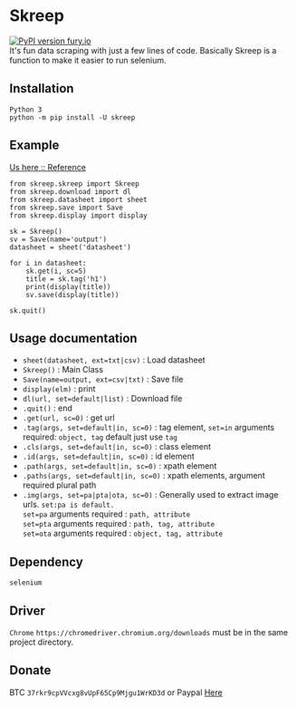 # Skreep
[![PyPI version fury.io](https://d25lcipzij17d.cloudfront.net/badge.svg?id=py&type=6&v=0.1.5&x2=0)](https://pypi.org/project/skreep/)<br />
It's fun data scraping with just a few lines of code. Basically Skreep is a function to make it easier to run selenium.

## Installation
```Python 3```<br />
```python -m pip install -U skreep```

## Example
[Us here :: Reference](https://www.youtube.com/channel/UC1d-WpQcyHl3AvLgrFykJbA)
```
from skreep.skreep import Skreep
from skreep.download import dl
from skreep.datasheet import sheet
from skreep.save import Save
from skreep.display import display

sk = Skreep()
sv = Save(name='output')
datasheet = sheet('datasheet')

for i in datasheet:
    sk.get(i, sc=5)
    title = sk.tag('h1')
    print(display(title))
    sv.save(display(title))
    
sk.quit()
```
## Usage documentation
* ```sheet(datasheet, ext=txt|csv)``` : Load datasheet
* ```Skreep()``` : Main Class
* ```Save(name=output, ext=csv|txt)``` : Save file
* ```display(elm)``` : print
* ```dl(url, set=default|list)``` : Download file
* ```.quit()``` : end
* ```.get(url, sc=0)``` : get url
* ```.tag(args, set=default|in, sc=0)``` : tag element, ```set=in``` arguments required: ```object, tag``` default just use ```tag```
* ```.cls(args, set=default|in, sc=0)``` : class element
* ```.id(args, set=default|in, sc=0)``` : id element
* ```.path(args, set=default|in, sc=0)``` : xpath element
* ```.paths(args, set=default|in, sc=0)``` : xpath elements, argument required plural path
* ```.img(args, set=pa|pta|ota, sc=0)``` : Generally used to extract image urls. ```set:pa is default.``` <br />```set=pa``` arguments required : ```path, attribute```<br />```set=pta``` arguments required : ```path, tag, attribute```<br />```set=ota``` arguments required : ```object, tag, attribute```

## Dependency
```selenium```
## Driver
```Chrome``` ```https://chromedriver.chromium.org/downloads``` must be in the same project directory.
## Donate
BTC ```37rkr9cpVVcxg8vUpF65Cp9Mjgu1WrKD3d``` or Paypal [Here](https://paypal.me/dian26?locale.x=id_ID "Donate")
